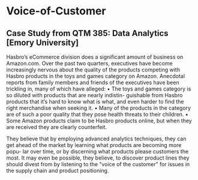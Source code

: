 # Voice-of-Customer 

## Case Study from QTM 385: Data Analytics [Emory University]

Hasbro’s eCommerce division does a significant amount of business on Amazon.com. Over the past two quarters, executives have become increasingly nervous about the quality of the products competing with Hasbro products in the toys and games category on Amazon. Anecdotal reports from family members and friends of the executives have been trickling in, many of which have alleged:
• The toys and games category is so diluted with products that are nearly indistin- guishable from Hasbro products that it’s hard to know what is what, and even harder to find the right merchandise when seeking it.
• Many of the products in the category are of such a poor quality that they pose health threats to their children.
• Some Amazon products claim to be Hasbro products online, but when they are received they are clearly counterfeit.

They believe that by employing advanced analytics techniques, they can get ahead of the market by learning what products are becoming more popu- lar over time, or by discerning what products please customers the most. It may even be possible, they believe, to discover product lines they should divest from by listening to the "voice of the customer" for issues in the supply chain and product positioning.
